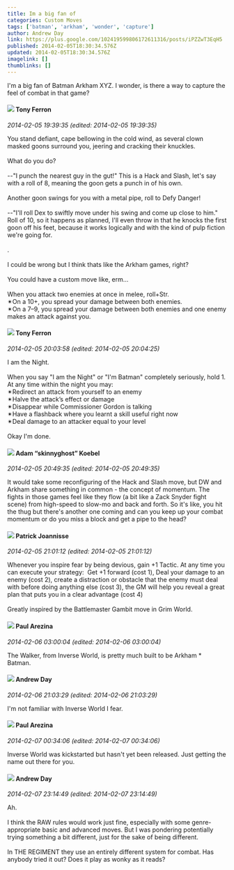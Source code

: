 ```yaml
---
title: Im a big fan of
categories: Custom Moves
tags: ['batman', 'arkham', 'wonder', 'capture']
author: Andrew Day
link: https://plus.google.com/102419599806172611316/posts/iPZZwT3EqH5
published: 2014-02-05T18:30:34.576Z
updated: 2014-02-05T18:30:34.576Z
imagelink: []
thumblinks: []
---
```


I&#39;m a big fan of Batman Arkham XYZ. I wonder, is there a way to capture the feel of combat in that game?
<div id='comment z13ajl35noe5fhijr04cdpwitmyfzluqifo'>
  <h4><img src='{{site.baseurl}}//images/avatars/105317681442573084626_photo.jpg'> Tony Ferron</h4>
      <p><cite>2014-02-05 19:39:35 (edited: 2014-02-05 19:39:35)</cite></p>
        <p>You stand defiant, cape bellowing in the cold wind, as several clown masked goons surround you, jeering and cracking their knuckles.<br /><br />What do you do?<br /><br />--&quot;I punch the nearest guy in the gut!&quot; This is a Hack and Slash, let&#39;s say with a roll of 8, meaning the goon gets a punch in of his own.<br /><br />Another goon swings for you with a metal pipe, roll to Defy Danger!<br /><br />--&quot;I&#39;ll roll Dex to swiftly move under his swing and come up close to him.&quot; Roll of 10, so it happens as planned, I&#39;ll even throw in that he knocks the first goon off his feet, because it works logically and with the kind of pulp fiction we&#39;re going for.<br /><br />.<br /><br />I could be wrong but I think thats like the Arkham games, right?<br /><br />You could have a custom move like, erm...<br /><br />When you attack two enemies at once in melee, roll+Str.<br />✴On a 10+, you spread your damage between both enemies.<br />✴On a 7–9, you spread your damage between both enemies and one enemy makes an attack against you.</p>
</div>
        

<div id='comment z13ajl35noe5fhijr04cdpwitmyfzluqifo'>
  <h4><img src='{{site.baseurl}}//images/avatars/105317681442573084626_photo.jpg'> Tony Ferron</h4>
      <p><cite>2014-02-05 20:03:58 (edited: 2014-02-05 20:04:25)</cite></p>
        <p>I am the Night.<br /><br />When you say &quot;I am the Night&quot; or &quot;I&#39;m Batman&quot; completely seriously, hold 1. At any time within the night you may:<br />✴Redirect an attack from yourself to an enemy<br />✴Halve the attack’s effect or damage<br />✴Disappear while Commissioner Gordon is talking<br />✴Have a flashback where you learnt a skill useful right now<br />✴Deal damage to an attacker equal to your level<br /><br />Okay I&#39;m done.</p>
</div>
        

<div id='comment z13ajl35noe5fhijr04cdpwitmyfzluqifo'>
  <h4><img src='{{site.baseurl}}//images/avatars/112484087750169360510_photo.jpg'> Adam “skinnyghost” Koebel</h4>
      <p><cite>2014-02-05 20:49:35 (edited: 2014-02-05 20:49:35)</cite></p>
        <p>It would take some reconfiguring of the Hack and Slash move, but DW and Arkham share something in common - the concept of momentum. The fights in those games feel like they flow (a bit like a Zack Snyder fight scene) from high-speed to slow-mo and back and forth. So it&#39;s like, you hit the thug but there&#39;s another one coming and can you keep up your combat momentum or do you miss a block and get a pipe to the head?</p>
</div>
        

<div id='comment z13ajl35noe5fhijr04cdpwitmyfzluqifo'>
  <h4><img src='{{site.baseurl}}//images/avatars/102311180250681509880_photo.jpg'> Patrick Joannisse</h4>
      <p><cite>2014-02-05 21:01:12 (edited: 2014-02-05 21:01:12)</cite></p>
        <p>Whenever you inspire fear by being devious, gain +1 Tactic. At any time you can execute your strategy:  Get +1 forward (cost 1), Deal your damage to an enemy (cost 2), create a distraction or obstacle that the enemy must deal with before doing anything else (cost 3), the GM will help you reveal a great plan that puts you in a clear advantage (cost 4)<br /><br />Greatly inspired by the Battlemaster Gambit move in Grim World.</p>
</div>
        

<div id='comment z13ajl35noe5fhijr04cdpwitmyfzluqifo'>
  <h4><img src='{{site.baseurl}}//images/avatars/111586412879869935960_photo.jpg'> Paul Arezina</h4>
      <p><cite>2014-02-06 03:00:04 (edited: 2014-02-06 03:00:04)</cite></p>
        <p>The Walker, from Inverse World, is pretty much built to be Arkham * Batman.</p>
</div>
        

<div id='comment z13ajl35noe5fhijr04cdpwitmyfzluqifo'>
  <h4><img src='{{site.baseurl}}//images/avatars/102419599806172611316_photo.jpg'> Andrew Day</h4>
      <p><cite>2014-02-06 21:03:29 (edited: 2014-02-06 21:03:29)</cite></p>
        <p>I&#39;m not familiar with Inverse World I fear.</p>
</div>
        

<div id='comment z13ajl35noe5fhijr04cdpwitmyfzluqifo'>
  <h4><img src='{{site.baseurl}}//images/avatars/111586412879869935960_photo.jpg'> Paul Arezina</h4>
      <p><cite>2014-02-07 00:34:06 (edited: 2014-02-07 00:34:06)</cite></p>
        <p>Inverse World was kickstarted but hasn&#39;t yet been released. Just getting the name out there for you.</p>
</div>
        

<div id='comment z13ajl35noe5fhijr04cdpwitmyfzluqifo'>
  <h4><img src='{{site.baseurl}}//images/avatars/102419599806172611316_photo.jpg'> Andrew Day</h4>
      <p><cite>2014-02-07 23:14:49 (edited: 2014-02-07 23:14:49)</cite></p>
        <p>Ah.<br /><br />I think the RAW rules would work just fine, especially with some genre-appropriate basic and advanced moves. But I was pondering potentially trying something a bit different, just for the sake of being different.<br /><br />In THE REGIMENT they use an entirely different system for combat. Has anybody tried it out? Does it play as wonky as it reads?</p>
</div>
        